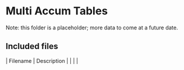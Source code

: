 # Multi Accum Tables

Note: this folder is a placeholder; more data to come at a future date.

## Included files

| Filename | Description |
| | |